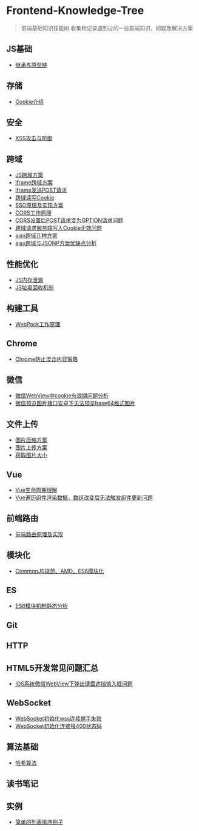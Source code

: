 # Frontend-Knowledge-Tree
> 前端基础知识技能树
> 收集和记录遇到过的一些前端知识、问题及解决方案

## JS基础
* [继承与原型链]()

## 存储

*	[Cookie介绍](https://zhuanlan.zhihu.com/p/25793137)

## 安全
* [XSS攻击与防御]()

## 跨域
*	[JS跨域方案]()
* [iframe跨域方案](http://www.alloyteam.com/2013/11/the-second-version-universal-solution-iframe-cross-domain-communication/)
*	[iframe发送POST请求]()
* [跨域读写Cookie]()
* [SSO原理及实现方案](https://cnodejs.org/topic/55f6e69904556da7553d20dd)
* [CORS工作原理]()
*	[CORS设置后POST请求变为OPTION请求问题](https://itbilu.com/javascript/js/VkiXuUcC.html)
* [跨域请求服务端写入Cookie无效问题](https://blog.csdn.net/a317560315/article/details/78397369)
* [ajax跨域几种方案]()
* [ajax跨域与JSONP方案优缺点分析]()

## 性能优化
* [JS内存泄漏]()
* [JS垃圾回收机制]()

## 构建工具

*	[WebPack工作原理](http://www.cnblogs.com/GeniusLyzh/p/8823749.html)

## Chrome

*	[Chrome防止混合内容策略](https://developers.google.com/web/fundamentals/security/prevent-mixed-content/fixing-mixed-content?hl=zh-cn)

## 微信

* [微信WebView中cookie有效期问题分析]()
* [微信预览图片接口安卓下无法预览base64格式图片](https://developers.weixin.qq.com/blogdetail?action=get_post_info&lang=zh_CN&token=1464760691&docid=1f8707fadc4930bb4d36d33b8cc863c2&comment_lvl=2)

## 文件上传
*	[图片压缩方案]()
* [图片上传方案]()
* [获取图片大小]()

## Vue
* [Vue生命周期理解]()
* [Vue遍历组件渲染数据，数组改变后无法触发组件更新问题]()	

## 前端路由
*	[前端路由原理及实现](https://juejin.im/post/5ac61da66fb9a028c71eae1b?utm_source=gold_browser_extension)

## 模块化
* [CommonJS规范、AMD、ES6模块化]()

## ES
*	[ES6模块机制静态分析]()

## Git

## HTTP

## HTML5开发常见问题汇总
*	[IOS系统微信WebView下弹出键盘遮挡输入框问题]()

## WebSocket
*	[WebSocket初始化wss连接握手失败]()
*	[WebSocket初始化连接报400状态码]()

## 算法基础
*	[哈希算法]()

## 读书笔记

## 实例

* [简单的列表排序例子](./example/simple-sortlist.html)

